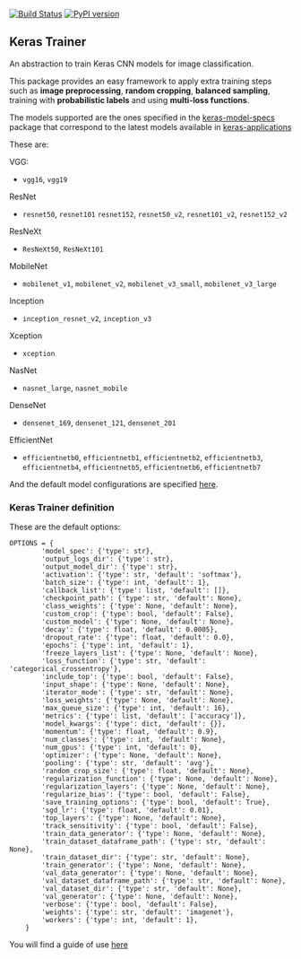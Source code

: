 [![Build Status](https://travis-ci.org/triagemd/keras-trainer.svg?branch=master)](https://travis-ci.org/triagemd/keras-trainer) [![PyPI version](https://badge.fury.io/py/keras-trainer.svg)](https://badge.fury.io/py/keras-trainer)

## Keras Trainer

An abstraction to train Keras CNN models for image classification. 

This package provides an easy framework to apply extra training steps such as **image preprocessing**, **random cropping**, **balanced sampling**, training with **probabilistic labels** and using **multi-loss functions**.



The models supported are the ones specified in the [keras-model-specs](https://github.com/triagemd/keras-model-specs) package 
that correspond to the latest models available in [keras-applications](https://github.com/keras-team/keras-applications)

These are:

VGG:

- `vgg16`, `vgg19`

ResNet 

- `resnet50`, `resnet101` `resnet152`, `resnet50_v2`, `resnet101_v2`, `resnet152_v2`

ResNeXt

- `ResNeXt50`, `ResNeXt101`

MobileNet

- `mobilenet_v1`, `mobilenet_v2`, `mobilenet_v3_small`, `mobilenet_v3_large`

Inception

- `inception_resnet_v2`, `inception_v3`

Xception

- `xception`

NasNet

- `nasnet_large`, `nasnet_mobile`

DenseNet

- `densenet_169`, `densenet_121`, `densenet_201`

EfficientNet

- `efficientnetb0`, `efficientnetb1`, `efficientnetb2`, 
`efficientnetb3`, `efficientnetb4`, `efficientnetb5`, `efficientnetb6`, `efficientnetb7`


And the default model configurations are specified [here](https://github.com/triagemd/keras-model-specs/blob/master/keras_model_specs/model_specs.json).

### Keras Trainer definition

These are the default options:

```
OPTIONS = {
        'model_spec': {'type': str},
        'output_logs_dir': {'type': str},
        'output_model_dir': {'type': str},
        'activation': {'type': str, 'default': 'softmax'},
        'batch_size': {'type': int, 'default': 1},
        'callback_list': {'type': list, 'default': []},
        'checkpoint_path': {'type': str, 'default': None},
        'class_weights': {'type': None, 'default': None},
        'custom_crop': {'type': bool, 'default': False},
        'custom_model': {'type': None, 'default': None},
        'decay': {'type': float, 'default': 0.0005},
        'dropout_rate': {'type': float, 'default': 0.0},
        'epochs': {'type': int, 'default': 1},
        'freeze_layers_list': {'type': None, 'default': None},
        'loss_function': {'type': str, 'default': 'categorical_crossentropy'},
        'include_top': {'type': bool, 'default': False},
        'input_shape': {'type': None, 'default': None},
        'iterator_mode': {'type': str, 'default': None},
        'loss_weights': {'type': None, 'default': None},
        'max_queue_size': {'type': int, 'default': 16},
        'metrics': {'type': list, 'default': ['accuracy']},
        'model_kwargs': {'type': dict, 'default': {}},
        'momentum': {'type': float, 'default': 0.9},
        'num_classes': {'type': int, 'default': None},
        'num_gpus': {'type': int, 'default': 0},
        'optimizer': {'type': None, 'default': None},
        'pooling': {'type': str, 'default': 'avg'},
        'random_crop_size': {'type': float, 'default': None},
        'regularization_function': {'type': None, 'default': None},
        'regularization_layers': {'type': None, 'default': None},
        'regularize_bias': {'type': bool, 'default': False},
        'save_training_options': {'type': bool, 'default': True},
        'sgd_lr': {'type': float, 'default': 0.01},
        'top_layers': {'type': None, 'default': None},
        'track_sensitivity': {'type': bool, 'default': False},
        'train_data_generator': {'type': None, 'default': None},
        'train_dataset_dataframe_path': {'type': str, 'default': None},
        'train_dataset_dir': {'type': str, 'default': None},
        'train_generator': {'type': None, 'default': None},
        'val_data_generator': {'type': None, 'default': None},
        'val_dataset_dataframe_path': {'type': str, 'default': None},
        'val_dataset_dir': {'type': str, 'default': None},
        'val_generator': {'type': None, 'default': None},
        'verbose': {'type': bool, 'default': False},
        'weights': {'type': str, 'default': 'imagenet'},
        'workers': {'type': int, 'default': 1},
    }
```

You will find a guide of use [here](https://github.com/triagemd/keras-trainer/blob/master/example.ipynb)

